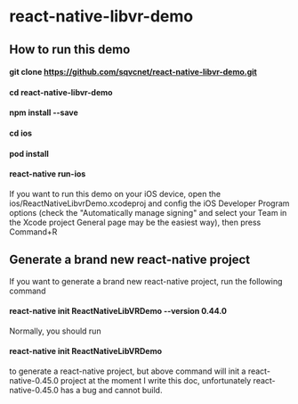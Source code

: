 # react-native-libvr-demo

## How to run this demo
#### git clone https://github.com/sqvcnet/react-native-libvr-demo.git
#### cd react-native-libvr-demo
#### npm install --save
#### cd ios
#### pod install
#### react-native run-ios

If you want to run this demo on your iOS device, open the ios/ReactNativeLibvrDemo.xcodeproj and config the iOS Developer Program options (check the "Automatically manage signing" and select your Team in the Xcode project General page may be the easiest way), then press Command+R 

## Generate a brand new react-native project
If you want to generate a brand new react-native project, run the following command
#### react-native init ReactNativeLibVRDemo --version 0.44.0
Normally, you should run 
#### react-native init ReactNativeLibVRDemo
to generate a react-native project, but above command will init a react-native-0.45.0 project at the moment I write this doc, unfortunately react-native-0.45.0 has a bug and cannot build.
